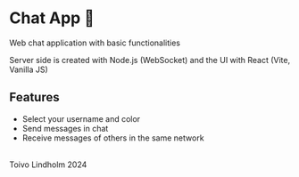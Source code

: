 # Chat App 💬

Web chat application with basic functionalities

Server side is created with Node.js (WebSocket) and the UI with React (Vite, Vanilla JS)

## Features
- Select your username and color
- Send messages in chat
- Receive messages of others in the same network

<br>
Toivo Lindholm 2024
